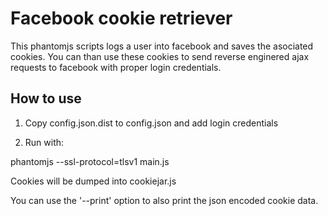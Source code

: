 Facebook cookie retriever
=========================

This phantomjs scripts logs a user into facebook and saves the asociated cookies. You can than use these cookies to send reverse enginered ajax requests to facebook with proper login credentials.

How to use
----------

1. Copy config.json.dist to config.json and add login credentials

2. Run with:

  phantomjs --ssl-protocol=tlsv1 main.js

Cookies will be dumped into cookiejar.js

You can use the '--print' option to also print the json encoded cookie data.


